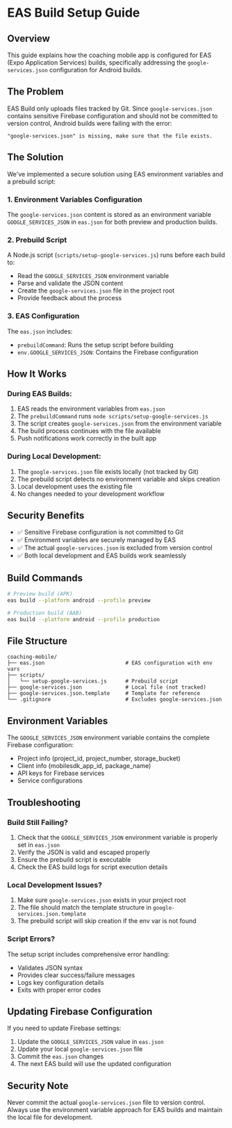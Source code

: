 # EAS Build Setup Guide

## Overview
This guide explains how the coaching mobile app is configured for EAS (Expo Application Services) builds, specifically addressing the `google-services.json` configuration for Android builds.

## The Problem
EAS Build only uploads files tracked by Git. Since `google-services.json` contains sensitive Firebase configuration and should not be committed to version control, Android builds were failing with the error:
```
"google-services.json" is missing, make sure that the file exists.
```

## The Solution
We've implemented a secure solution using EAS environment variables and a prebuild script:

### 1. Environment Variables Configuration
The `google-services.json` content is stored as an environment variable `GOOGLE_SERVICES_JSON` in `eas.json` for both preview and production builds.

### 2. Prebuild Script
A Node.js script (`scripts/setup-google-services.js`) runs before each build to:
- Read the `GOOGLE_SERVICES_JSON` environment variable
- Parse and validate the JSON content
- Create the `google-services.json` file in the project root
- Provide feedback about the process

### 3. EAS Configuration
The `eas.json` includes:
- `prebuildCommand`: Runs the setup script before building
- `env.GOOGLE_SERVICES_JSON`: Contains the Firebase configuration

## How It Works

### During EAS Builds:
1. EAS reads the environment variables from `eas.json`
2. The `prebuildCommand` runs `node scripts/setup-google-services.js`
3. The script creates `google-services.json` from the environment variable
4. The build process continues with the file available
5. Push notifications work correctly in the built app

### During Local Development:
1. The `google-services.json` file exists locally (not tracked by Git)
2. The prebuild script detects no environment variable and skips creation
3. Local development uses the existing file
4. No changes needed to your development workflow

## Security Benefits
- ✅ Sensitive Firebase configuration is not committed to Git
- ✅ Environment variables are securely managed by EAS
- ✅ The actual `google-services.json` is excluded from version control
- ✅ Both local development and EAS builds work seamlessly

## Build Commands
```bash
# Preview build (APK)
eas build --platform android --profile preview

# Production build (AAB)
eas build --platform android --profile production
```

## File Structure
```
coaching-mobile/
├── eas.json                          # EAS configuration with env vars
├── scripts/
│   └── setup-google-services.js      # Prebuild script
├── google-services.json              # Local file (not tracked)
├── google-services.json.template     # Template for reference
└── .gitignore                        # Excludes google-services.json
```

## Environment Variables
The `GOOGLE_SERVICES_JSON` environment variable contains the complete Firebase configuration:
- Project info (project_id, project_number, storage_bucket)
- Client info (mobilesdk_app_id, package_name)
- API keys for Firebase services
- Service configurations

## Troubleshooting

### Build Still Failing?
1. Check that the `GOOGLE_SERVICES_JSON` environment variable is properly set in `eas.json`
2. Verify the JSON is valid and escaped properly
3. Ensure the prebuild script is executable
4. Check the EAS build logs for script execution details

### Local Development Issues?
1. Make sure `google-services.json` exists in your project root
2. The file should match the template structure in `google-services.json.template`
3. The prebuild script will skip creation if the env var is not found

### Script Errors?
The setup script includes comprehensive error handling:
- Validates JSON syntax
- Provides clear success/failure messages
- Logs key configuration details
- Exits with proper error codes

## Updating Firebase Configuration
If you need to update Firebase settings:
1. Update the `GOOGLE_SERVICES_JSON` value in `eas.json`
2. Update your local `google-services.json` file
3. Commit the `eas.json` changes
4. The next EAS build will use the updated configuration

## Security Note
Never commit the actual `google-services.json` file to version control. Always use the environment variable approach for EAS builds and maintain the local file for development. 